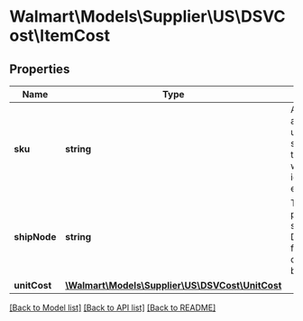 # Walmart\Models\Supplier\US\DSVCost\ItemCost

## Properties

Name | Type | Description | Notes
------------ | ------------- | ------------- | -------------
**sku** | **string** | An arbitrary alphanumeric unique ID, specified by the DSV, which identifies each item. | [optional]
**shipNode** | **string** | This parameter specifies the Distributor ID for which the data should be updated | [optional]
**unitCost** | [**\Walmart\Models\Supplier\US\DSVCost\UnitCost**](UnitCost.md) |  | [optional]


[[Back to Model list]](./) [[Back to API list]](../../../../../README.md#supported-apis) [[Back to README]](../../../../../README.md)
